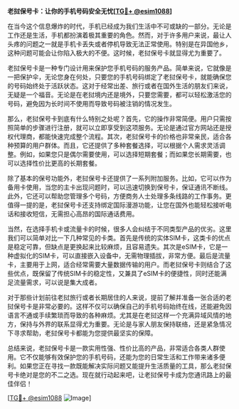 **老挝保号卡：让你的手机号码安全无忧[[TG💪+ @esim1088](https://t.me/s/esim1088)]**

在当今这个信息爆炸的时代，手机已经成为我们生活中不可或缺的一部分。无论是工作还是生活，手机都扮演着极其重要的角色。然而，对于许多用户来说，最让人头疼的问题之一就是手机卡丢失或者停机导致无法正常使用。特别是在异国他乡，这种问题可能会让你陷入极大的不便。这时候，老挝保号卡就显得尤为重要了。

老挝保号卡是一种专门设计用来保护您手机号码的服务产品。简单来说，它就像是一把保护伞，无论您身在何处，只要您的手机号码绑定了老挝保号卡，就能确保您的号码始终处于活跃状态。这对于经常出差、旅行或者在国外生活的朋友们来说，无疑是一个福音。无论是在老挝境内还是境外，只要您需要，都可以轻松激活您的号码，避免因为长时间不使用而导致号码被注销的情况发生。

那么，老挝保号卡到底有什么特别之处呢？首先，它的操作非常简便。用户只需按照简单的步骤进行注册，就可以立即享受到这项服务。无论是通过官方网站还是授权代理商，都能快速完成整个流程。其次，老挝保号卡的价格也非常亲民，适合各种预算的用户群体。而且，它还提供了多种套餐选择，可以根据个人需求灵活调整。例如，如果您只是偶尔需要使用，可以选择短期套餐；而如果您长期需要，也可以选择性价比更高的长期套餐。

除了基本的保号功能外，老挝保号卡还提供了一系列附加服务。比如，它可以作为备用卡使用，当您的主卡出现问题时，可以迅速切换到保号卡，保证通讯不断线。此外，它还可以帮助您管理多个号码，方便商务人士处理多条线路的工作事务。更值得一提的是，老挝保号卡还支持绑定国际漫游功能，让您在国外也能轻松接听电话和接收短信，无需担心高昂的国际通话费用。

当然，在选择手机卡或流量卡的时候，很多人会纠结于不同类型产品的优劣。这里我们可以简单对比一下几种常见的卡类。首先是传统的实体SIM卡，这类卡的优点是稳定可靠，但缺点是更换起来比较麻烦，且容易遗失。其次是eSIM卡，它是一种虚拟化的SIM卡，可以直接嵌入设备中，无需物理插拔，非常方便。最后是流量卡，主要用于上网，适合经常需要大量数据传输的用户。而老挝保号卡则结合了这些优点，既保留了传统SIM卡的稳定性，又兼具了eSIM卡的便捷性，同时还能满足流量需求，可以说是集大成者。

对于那些计划前往老挝旅行或者长期居住的人来说，提前了解并准备一张合适的老挝保号卡是非常必要的。这样不仅可以确保自己的手机号码始终在线，还能避免因语言不通或手续繁琐而导致的各种麻烦。尤其是在老挝这样一个充满异域风情的地方，保持与外界的联系显得尤为重要。无论是与家人朋友保持联络，还是紧急情况下寻求帮助，老挝保号卡都能为您提供最坚实的保障。

总结来说，老挝保号卡是一款实用性强、性价比高的产品，非常适合各类人群使用。它不仅能够有效保护您的手机号码，还能为您的日常生活和工作带来诸多便利。如果您正在寻找一款既能解决实际问题又能提升生活质量的工具，那么老挝保号卡绝对是您的不二之选。现在就行动起来吧，让老挝保号卡成为您通讯路上的最佳伴侣！

[[TG💪+ @esim1088](https://t.me/s/esim1088) ![Image](https://i.postimg.cc/4NQfJmqS/Snipaste-2025-05-13-00-14-12.png)]